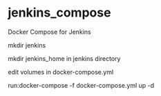 # jenkins_compose
Docker Compose for Jenkins

mkdir jenkins


mkdir jenkins_home in jenkins directory


edit volumes in docker-compose.yml

run:docker-compose -f docker-compose.yml up -d


